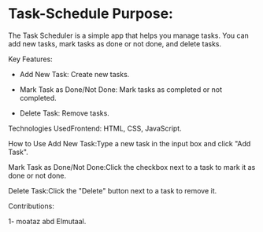 # Task-Schedule Purpose:
The Task Scheduler is a simple app that helps you manage tasks. You can add new tasks, mark tasks as done or not done, and delete tasks.

Key Features:
- Add New Task: Create new tasks.

- Mark Task as Done/Not Done: Mark tasks as completed or not completed.

- Delete Task: Remove tasks.

Technologies UsedFrontend: HTML, CSS, JavaScript.

How to Use Add New Task:Type a new task in the input box and click "Add Task".

Mark Task as Done/Not Done:Click the checkbox next to a task to mark it as done or not done.

Delete Task:Click the "Delete" button next to a task to remove it.

Contributions: 

1- moataz abd Elmutaal.
